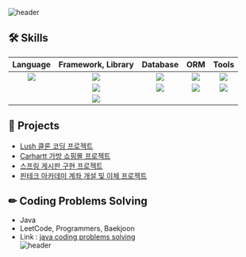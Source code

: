 ![header](https://capsule-render.vercel.app/api?type=waving&color=auto&height=140&section=header&text=Jihun's%20Github&fontSize=30)
## 🛠 Skills <br>

|    Language    |         Framework, Library      |     Database      |      ORM       |       Tools      |
|   :--------:   |            :--------:           |    :--------:     |    :--------:  |    :--------:    |
|<img src="https://img.shields.io/badge/Java-FD5300?style=for-the-badge&logo=Java&logoColor=white">|<img src="https://img.shields.io/badge/Spring-6DB33F?style=for-the-badge&logo=Spring&logoColor=white">|<img src="https://img.shields.io/badge/MySQL-4479A1?style=for-the-badge&logo=MySQL&logoColor=white">|<img src="https://img.shields.io/badge/JPA-6DB33F?style=for-the-badge&logo=JPA&logoColor=white">|<img src="https://img.shields.io/badge/IntelliJ-000000?style=for-the-badge&logo=IntelliJIDEA&logoColor=white">|
||<img src="https://img.shields.io/badge/SpringBoot-6DB33F?style=for-the-badge&logo=SpringBoot&logoColor=white">|<img src="https://img.shields.io/badge/Oracle-F80000?style=for-the-badge&logo=Oracle&logoColor=white">|<img src="https://img.shields.io/badge/Mybatis-F80000?style=for-the-badge&logo=Mybatis&logoColor=white">|<img src="https://img.shields.io/badge/Github-181717?style=for-the-badge&logo=Github&logoColor=white">|
||<img src="https://img.shields.io/badge/Gradle-02303A?style=for-the-badge&logo=Gradle&logoColor=white">||||

## 📂 Projects <br>
- [Lush 클론 코딩 프로젝트](https://github.com/Ji-hunKim/Lush-1)<br>
- [Carhartt 가방 쇼핑몰 프로젝트](https://github.com/Ji-hunKim/Carhartt)<br>
- [스프링 게시판 구현 프로젝트](https://github.com/Ji-hunKim/springBoard)<br>
- [핀테크 아카데미 계좌 개설 및 이체 프로젝트](https://github.com/Ji-hunKim/FintechPractice)<br>

## ✏ Coding Problems Solving <br>
- Java<br>
- LeetCode, Programmers, Baekjoon <br>
- Link : [java coding problems solving](https://github.com/Ji-hunKim/javaCodingProblemSolving)<br>
![header](https://capsule-render.vercel.app/api?type=waving&color=auto&height=130&section=footer)
